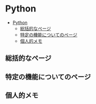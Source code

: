 # Python

- [Python](#python)
  - [総括的なページ](#総括的なページ)
  - [特定の機能についてのページ](#特定の機能についてのページ)
  - [個人的メモ](#個人的メモ)

## 総括的なページ

## 特定の機能についてのページ

## 個人的メモ

